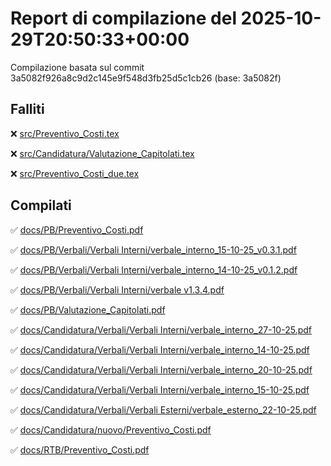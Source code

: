 # Report di compilazione del 2025-10-29T20:50:33+00:00

Compilazione basata sul commit 3a5082f926a8c9d2c145e9f548d3fb25d5c1cb26 (base: 3a5082f)

## Falliti
❌ [src/Preventivo_Costi.tex](https://github.com/sass0lino/DocuTex/actions/runs/18921670015)

❌ [src/Candidatura/Valutazione_Capitolati.tex](https://github.com/sass0lino/DocuTex/actions/runs/18921670015)

❌ [src/Preventivo_Costi_due.tex](https://github.com/sass0lino/DocuTex/actions/runs/18921670015)


## Compilati
✅ [docs/PB/Preventivo_Costi.pdf](docs/PB/Preventivo_Costi.pdf)

✅ [docs/PB/Verbali/Verbali Interni/verbale_interno_15-10-25_v0.3.1.pdf](docs/PB/Verbali/Verbali%20Interni/verbale_interno_15-10-25_v0.3.1.pdf)

✅ [docs/PB/Verbali/Verbali Interni/verbale_interno_14-10-25_v0.1.2.pdf](docs/PB/Verbali/Verbali%20Interni/verbale_interno_14-10-25_v0.1.2.pdf)

✅ [docs/PB/Verbali/Verbali Interni/verbale v1.3.4.pdf](docs/PB/Verbali/Verbali%20Interni/verbale%20v1.3.4.pdf)

✅ [docs/PB/Valutazione_Capitolati.pdf](docs/PB/Valutazione_Capitolati.pdf)

✅ [docs/Candidatura/Verbali/Verbali Interni/verbale_interno_27-10-25.pdf](docs/Candidatura/Verbali/Verbali%20Interni/verbale_interno_27-10-25.pdf)

✅ [docs/Candidatura/Verbali/Verbali Interni/verbale_interno_14-10-25.pdf](docs/Candidatura/Verbali/Verbali%20Interni/verbale_interno_14-10-25.pdf)

✅ [docs/Candidatura/Verbali/Verbali Interni/verbale_interno_20-10-25.pdf](docs/Candidatura/Verbali/Verbali%20Interni/verbale_interno_20-10-25.pdf)

✅ [docs/Candidatura/Verbali/Verbali Interni/verbale_interno_15-10-25.pdf](docs/Candidatura/Verbali/Verbali%20Interni/verbale_interno_15-10-25.pdf)

✅ [docs/Candidatura/Verbali/Verbali Esterni/verbale_esterno_22-10-25.pdf](docs/Candidatura/Verbali/Verbali%20Esterni/verbale_esterno_22-10-25.pdf)

✅ [docs/Candidatura/nuovo/Preventivo_Costi.pdf](docs/Candidatura/nuovo/Preventivo_Costi.pdf)

✅ [docs/RTB/Preventivo_Costi.pdf](docs/RTB/Preventivo_Costi.pdf)

